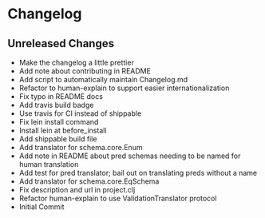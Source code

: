 # Changelog

## Unreleased Changes

 * Make the changelog a little prettier
 * Add note about contributing in README
 * Add script to automatically maintain Changelog.md
 * Refactor to human-explain to support easier internationalization
 * Fix typo in README docs
 * Add travis build badge
 * Use travis for CI instead of shippable
 * Fix lein install command
 * Install lein at before_install
 * Add shippable build file
 * Add translator for schema.core.Enum
 * Add note in README about pred schemas needing to be named for human translation
 * Add test for pred translator; bail out on translating preds without a name
 * Add translator for schema.core.EqSchema
 * Fix description and url in project.clj
 * Refactor human-explain to use ValidationTranslator protocol
 * Initial Commit
